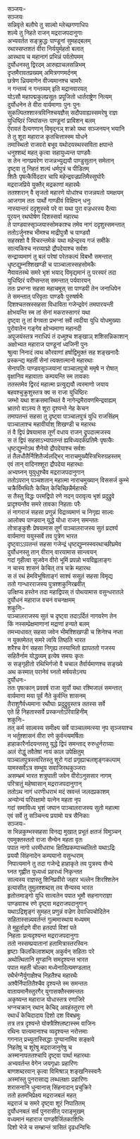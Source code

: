 सञ्जयः-  
सञ्जयः  
सन्निवृत्ते बलौघे तु साल्वो म्लेच्छगणाधिपः  
शल्ये तु निहते राजन् मद्रराजपदानुगाः  
अभ्यवर्तत सङ्क्रुद्धः पाण्डूनां सुमहद्बलम्  
रथास्सप्तशतं वीरा निर्ययुर्महतो बलात्  
आस्थाय च महानागं प्रभिन्नं पर्वतोपमम्  
दुर्योधनस्तु द्विरदम् आरुह्याचलसन्निभम्  
दृप्तमैरावतप्रख्यम् अमित्रगणमर्दनम्  
छत्रेण ध्रियमाणेन वीज्यमानश्च चामरैः  
न गन्तव्यं न गन्तव्यम् इति मद्रानवारयत्  
योऽसौ महापद्मकुलप्रसूतः प्रपूजितो धार्तराष्ट्रेण नित्यम्  
दुर्योधनेन ते वीरा वार्यमाणाः पुनः पुनः  
सुकल्पितश्शास्त्रविनिश्चयज्ञैस् सदौपवाह्यस्समरेषु राज्ञः  
युधिष्ठिरं जिघांसन्तः पाण्डूनां प्राविशन् बलम्  
ऐरावतं दैत्यगणान् विमृद्नञ् शक्रो यथा सञ्जनयन् भयानि  
ते तु शूरा महाराज कृतचित्तास्स्म योधने  
तमास्थितो राजवरो बभूव यथोदयस्थस्सविता क्षपान्ते  
धनुश्शब्दं महत् कृत्वा सहायुध्यन्त पाण्डवैः  
स तेन नागप्रवरेण राजन्नभ्युद्ययौ पाण्डुसुतान् समेतान्  
दृष्ट्वा तु निहतं शल्यं धर्मपुत्रं च पीडितम्  
शितैः पृषत्कैर्विददार चापि महेन्द्रवज्रप्रतिमैस्सुघोरैः  
मद्रराजप्रिये युक्तैर् मद्रकाणां महारथैः  
ततश्शरान् वै सृजतो महारणे योधांश्च राजन्नयतो यमक्षयम्  
आजगाम ततः पार्थो गाण्डीवं विक्षिपन् धनुः  
नास्यान्तरं ददृशुस्स्वे परे वा यथा पुरा वज्रधरस्य दैत्याः  
पूरयन् रथघोषेण दिशस्सर्वा महारथः  
ते पाण्डवास्सृञ्जयास्सोमकाश्च तमेव नागं ददृशुस्समन्तात्  
ततोऽर्जुनश्च भीमश्च माद्रीपुत्रौ च पाण्डवौ  
सहस्रशो वै विचरन्तमेकं यथा महेन्द्रस्य गजं समीके  
सात्यकिश्च नरव्याघ्रो द्रौपदेयाश्च सर्वशः  
सन्द्राव्यमाणं तु बलं परेषां परेतकल्पं विबभौ समन्तात्  
धृष्टद्युम्नश्शिखण्डी च पाञ्चालास्सहसोमकैः  
नैवावतस्थे समरे भृशं भयाद् विमृद्यमानं तु परस्परं तदा  
युधिष्ठिरं परीप्सन्तस् समन्तात् पर्यवारयन्  
ततः प्रभग्ना सहसा महाचमूस् सा पाण्डवी तेन जनाधिपेन  
ते समन्तात् परिवृताः पाण्डवैः पुरुषर्षभैः  
दिशश्चतस्रस्सहसा विधाविता गजेन्द्रवेगं तमपारयन्ती  
क्षोभयन्ति स्म तां सेनां मकरास्सागरं यथा  
दृष्ट्वा तु तां वेगवता प्रभग्नां सर्वे त्वदीया युधि योधमुख्याः  
पुरोवातेन गङ्गेव क्षोभ्यमाणा महानदी  
अपूजयंस्तत्र नराधिपं तं दध्मुश्च शङ्खाञ् शशिसन्निकाशान्  
अक्षोभ्यत महाराज पाण्डूनां ध्वजिनी पुनः  
श्रुत्वा निनादं त्वथ कौरवाणां हर्षाद्विमुक्तं सह शङ्खनादैः  
प्रस्कन्द्य महतीं सेनां त्यक्तात्मानो महारथाः  
सेनापतिः पाण्डवसृञ्जयानां पाञ्चालपुत्रो ममृषे न रोषात्  
वृक्षानिव महावाताः कम्पयन्ति स्म तावकाः  
ततस्तमेव द्विरदं महात्मा प्रत्युद्ययौ त्वरमाणो जयाय  
बहवश्चुक्रुशुस्तत्र क्व स राजा युधिष्ठिरः  
जम्भो यथा शक्रसमास्थितं वै नागेन्द्रमैरावणमिन्द्रवाह्यम्  
भ्रातरो वाऽस्य ते शूरा दृश्यन्ते नेह केचन  
तमापतन्तं सहसा तु दृष्ट्वा पाञ्चालपुत्रं युधि राजसिंहम्  
पाञ्चालाश्च महावीर्याश् शिखण्डी च महारथः  
तं वै द्विपं प्रेषयामास तूर्णं वधाय राजन् द्रुपदात्मजस्य  
स तं द्विपं सहसाऽभ्यापतन्तं ह्यविध्यदर्कप्रतिमैः पृषत्कैः  
धृष्टद्युम्नोऽथ शैनेयो द्रौपदेयाश्च सर्वशः  
तं तैलधौतैर्निशितैर्ज्वलद्भिर् नाराचमुख्यैस्त्रिभिरुग्रहस्तम्  
एवं तान् वादिनश्शूरा द्रौपदेया महारथाः  
अभ्यघ्नन् युयुधुश्चैव मद्रराजपदानुगान्  
ततोऽपरान् पञ्चशतान् महात्मा नाराचमुख्यान् विससर्ज कुम्भे  
चक्रैर्विमथितैः केचित् केचिच्छिन्नैर्महारथैः  
स तैस्तु विद्धः परमद्विपो रणे नदन् परावृत्य भृशं प्रदुद्रुवे  
प्रादृश्यन्तैव समरे तावका निहताः परैः  
तं नागराजं सहसा प्रणुन्नं विद्राव्यमाणं च निगृह्य साल्वः  
आलोक्य पाण्डवान् युद्धे योधा राजन् समन्ततः  
तोत्राङ्कुशैः प्रेषयामास तूर्णं पाञ्चालराजस्य सुतं प्रदर्श्य  
वार्यमाणा ययुस्सर्वे तव पुत्रेण भारत  
दृष्ट्वाऽऽपतन्तं सहसा गजेन्द्रं धृष्टद्युम्नस्स्वरथाच्छीघ्रमेव  
दुर्योधनस्तु तान् वीरान् वारयामास सान्त्वयन्  
गदां गृहीत्वा सुजवेन वीरो भूमिं प्रपन्नो भयविह्वलाङ्गः  
न चास्य शासनं केचित् तत्र चक्रे महारथः  
स तं रथं हेमविभूषिताङ्गं साश्वं ससूतं सहसा विमृद्य  
ततो गान्धारराजस्य पुत्रश्शकुनिरब्रवीत्  
उत्क्षिप्य हस्तेन तदा महाद्विपस् तं पोथयामास वसुन्धरातले  
दुर्योधनं महाराज वचनं वचनक्षमम्  
शकुनिः-  
पाञ्चालराजस्य सुतं च दृष्ट्वा तदाऽर्दितं नागवरेण तेन  
किं नस्सम्प्रेक्षमाणानां मद्राणां हन्यते बलम्  
तमभ्यधावत् सहसा जवेन भीमश्शिखण्डी च शिनेश्च नप्ता  
न युक्तमेतत् समरे त्वयि तिष्ठति भारत  
शरैश्च वेगं सहसा निगृह्य तस्याभितो ह्यापततो गजस्य  
सहितैर्नाम योद्धव्यम् इत्येष समयः कृतः  
स सङ्गृहीतो रथिभिर्गजो वै चचाल तैर्वार्यमाणश्च सङ्ख्ये  
अथ कस्मात् परानेवं घ्नतो मर्षयसेऽनघ  
दुर्योधनः-  
ततः पृषत्कान् प्रववर्ष राजा सूर्यो यथा रश्मिजालं समन्तात्  
वार्यमाणा मया पूर्वं नैते कुर्वन्ति शासनम्  
तैराशुगैर्वध्यमाना रथौघाः प्रदुद्रुवुस्तत्र ततस्स सर्वे  
एते हि निहतास्सर्वे प्रस्कन्तोऽरिवाहिनीम्  
शकुनिः-  
तत् कर्म साल्वस्य समीक्ष्य सर्वे पाञ्चालमत्स्या नृप सृञ्जयाश्च  
न भर्तुश्शासनं वीरा रणे कुर्वन्त्यमर्षिताः  
हाहाकारैर्नादयन्तस्तु युद्धे द्विपं समन्ताद् रुरुधुर्नराग्र्याः  
अलं रोद्धुं तवैतेषां नायं काल उपेक्षितुम्  
पाञ्चालपुत्रस्त्वरितस्तु शूरो गदां प्रगृह्याचलशृङ्गकल्पाम्  
यामस्सर्वेऽत्र सम्भूय सवाजिरथकुञ्जराः  
असम्भ्रमं भारत शत्रुघाती जवेन वीरोऽनुससार नागम्  
परित्रातुं महेष्वासान् मद्रराजपदानुगान्  
ततोऽथ नागं धरणीधराभं मदं स्रवन्तं जलदप्रकाशम्  
अन्योन्यं परिरक्षामो यत्नेन महता नृप  
गदां समाविध्य भृशं जघान पाञ्चालराजस्य सुतो महात्मा  
एवं सर्वे तु सञ्चिन्त्य प्रयामो यत्र सैनिकाः  
सञ्जयः-  
स भिन्नकुम्भस्सहसा विनद्य मुखात् प्रभूतं क्षतजं विमुञ्चन्  
एवमुक्तस्ततो राजा सैन्येन महता वृतः  
पपात नागो धरमीधराभः क्षितिप्रकम्पाच्चलितो यथाऽद्रिः  
प्रययौ सिंहनादेन कम्पयानो वसुन्धराम्  
निपात्यमाने तु तदा गजेन्द्रे हाहाकृते तव पुत्रस्य सैन्ये  
घ्नत गृह्णीत युध्यध्वं प्रहरध्वं निकृन्तत  
साल्वस्य राज्ञस्तु शिनिप्रवीरो जहार भल्लेन शिरश्शितेन  
इत्यासीत् तुमुलश्शब्दस् तव सैन्यस्य भारत  
हृतोत्तमाङ्गो युधि सात्वतेन पपात भूमौ सहनागराज्ञा  
पाण्डवाश्च रणे दृष्ट्वा मद्रराजपदानुगान्  
यथाऽद्रिशृङ्गं सुमहत् प्रणुन्नं वज्रेण देवाधिपचोदितेन  
सहितास्सन्न्यवर्तन्तं गुल्ममास्थाय मध्यमम्  
ते मुहूर्ताद्रणे वीरा हतदर्पा विशां पते  
निहताः प्रत्यदृश्यन्त मद्रराजपदानुगाः  
ततो नस्सम्प्रयातानां हतामित्रास्तरस्विनः  
हृष्टाः किलकिलाशब्दम् अकुर्वन् सहिताः परे  
अथोत्थितानि मुण्डानि समदृश्यन्त भारत  
पपात महती चोल्का मध्येनादित्यमण्डलात्  
रथैर्भग्नैर्युगाक्षैश्च निहतैश्च महारथैः  
अश्वैर्निपातितैश्चैव दृश्यन्ते स्म समन्ततः  
वातायमानैस्तुरगैर् युगासक्तैस्समन्ततः  
अकृष्यन्त महाराज योधास्तत्र रणाजिरे  
भग्नचक्रान् रथान् केचिद् अवहंस्तुरगा रणे  
रथार्धं केचिदादाय दिशो दश विबभ्रमुः  
तत्र तत्र दृश्यन्ते योक्त्रैश्श्लिष्टास्स्म वाजिनः  
रथिनः पात्यमानाश्च व्यदृश्यन्त नरोत्तमाः  
गगनात् प्रच्युतास्सिद्धाः पुण्यानामिव सङ्क्षये  
निहतेषु च शूरेषु मद्रराजानुगेषु च  
अस्मानापततश्चापि दृष्ट्वा पार्था महारथाः  
अभ्यवर्तन्त वेगेन जयगृध्राः प्रहारिणः  
बाणशब्दरवान् कृत्वा विमिश्राञ् शङ्खनिस्स्वनैः  
अस्मांस्तु पुनरासाद्य लब्धलक्षाः प्रहारिणः  
शरासनानि धुन्वानास् सिंहनादान् प्रचुक्रिरे  
ततो हतमभिप्रेक्ष्य मद्रराजबलं महत्  
मद्रराजं च समरे दृष्ट्वा शूरं निपातितम्  
दुर्योधनबलं सर्वं पुनरासीत् पराङ्मुखम्  
वध्यमानं महाराज पाण्डवैर्जितकाशिभिः  
दिशो भेजे च सम्भ्रान्तं त्रासितं दृढधन्विभिः  
